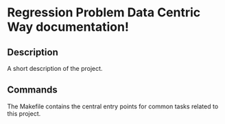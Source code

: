 # Regression Problem Data Centric Way documentation!

## Description

A short description of the project.

## Commands

The Makefile contains the central entry points for common tasks related to this project.

